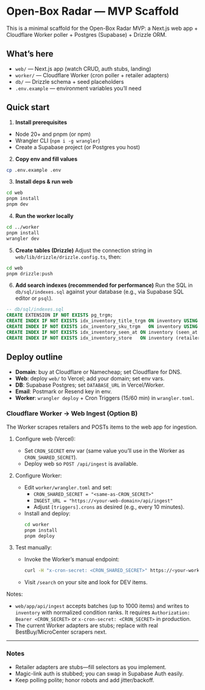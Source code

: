 # Open-Box Radar — MVP Scaffold

This is a minimal scaffold for the Open-Box Radar MVP: a Next.js web app + Cloudflare Worker poller + Postgres (Supabase) + Drizzle ORM.

## What’s here
- `web/` — Next.js app (watch CRUD, auth stubs, landing)
- `worker/` — Cloudflare Worker (cron poller + retailer adapters)
- `db/` — Drizzle schema + seed placeholders
- `.env.example` — environment variables you’ll need

## Quick start

1) **Install prerequisites**
- Node 20+ and pnpm (or npm)
- Wrangler CLI (`npm i -g wrangler`)
- Create a Supabase project (or Postgres you host)

2) **Copy env and fill values**
```bash
cp .env.example .env
```

3) **Install deps & run web**
```bash
cd web
pnpm install
pnpm dev
```

4) **Run the worker locally**
```bash
cd ../worker
pnpm install
wrangler dev
```

5) **Create tables (Drizzle)**
Adjust the connection string in `web/lib/drizzle/drizzle.config.ts`, then:
```bash
cd web
pnpm drizzle:push
```

6) **Add search indexes (recommended for performance)**
Run the SQL in `db/sql/indexes.sql` against your database (e.g., via Supabase SQL editor or `psql`).

```sql
-- db/sql/indexes.sql
CREATE EXTENSION IF NOT EXISTS pg_trgm;
CREATE INDEX IF NOT EXISTS idx_inventory_title_trgm ON inventory USING gin (title gin_trgm_ops);
CREATE INDEX IF NOT EXISTS idx_inventory_sku_trgm   ON inventory USING gin (sku gin_trgm_ops);
CREATE INDEX IF NOT EXISTS idx_inventory_seen_at ON inventory (seen_at DESC);
CREATE INDEX IF NOT EXISTS idx_inventory_store   ON inventory (retailer, store_id);
```

## Deploy outline

- **Domain**: buy at Cloudflare or Namecheap; set Cloudflare for DNS.
- **Web**: deploy `web/` to Vercel; add your domain; set env vars.
- **DB**: Supabase Postgres; set `DATABASE_URL` in Vercel/Worker.
- **Email**: Postmark or Resend key in env.
- **Worker**: `wrangler deploy` + Cron Triggers (15/60 min) in `wrangler.toml`.

### Cloudflare Worker → Web Ingest (Option B)

The Worker scrapes retailers and POSTs items to the web app for ingestion.

1) Configure web (Vercel):
   - Set `CRON_SECRET` env var (same value you’ll use in the Worker as `CRON_SHARED_SECRET`).
   - Deploy web so `POST /api/ingest` is available.

2) Configure Worker:
   - Edit `worker/wrangler.toml` and set:
     - `CRON_SHARED_SECRET = "<same-as-CRON_SECRET>"`
     - `INGEST_URL = "https://<your-web-domain>/api/ingest"`
     - Adjust `[triggers].crons` as desired (e.g., every 10 minutes).
   - Install and deploy:
     ```bash
     cd worker
     pnpm install
     pnpm deploy
     ```

3) Test manually:
   - Invoke the Worker’s manual endpoint:
     ```bash
     curl -H "x-cron-secret: <CRON_SHARED_SECRET>" https://<your-worker-subdomain>.workers.dev/cron
     ```
   - Visit `/search` on your site and look for DEV items.

Notes:
- `web/app/api/ingest` accepts batches (up to 1000 items) and writes to `inventory` with normalized condition ranks. It requires `Authorization: Bearer <CRON_SECRET>` or `x-cron-secret: <CRON_SECRET>` in production.
- The current Worker adapters are stubs; replace with real BestBuy/MicroCenter scrapers next.

---

### Notes

- Retailer adapters are stubs—fill selectors as you implement.
- Magic-link auth is stubbed; you can swap in Supabase Auth easily.
- Keep polling polite; honor robots and add jitter/backoff.
